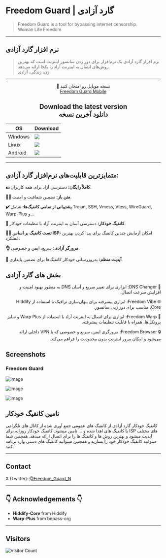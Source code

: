 # Freedom Guard | گارد آزادی

> Freedom Guard is a tool for bypassing internet censorship.<br> Woman Life Freedom

---

## نرم افزار گارد آزادی

> نرم افزار گارد آزادی یک نرم‌افزار برای دور زدن سانسور اینترنت است که بهترین روش‌های اتصال به اینترنت آزاد را یکجا ارائه می‌دهد.<br> زن، زندگی، آزادی

---

<div align="center">
  <p>📱 نسخه موبایل رو امتحان کنید 
  <br />
  <a href="https://github.com/Freedom-Guard/FG_MOBILE/releases">Freedom Guard Mobile</a></p>
</div>

## <div align="center">Download the latest version <br> دانلود آخرین نسخه</div>

<div align=center>
<table>
    <thead align=center>
        <tr>
            <th>OS</th>
            <th>Download</th>
        </tr>
    </thead>
    <tbody align=left>
        <tr>
            <td>Windows</td>
            <td>
                <a href="https://github.com/Freedom-Guard/Freedom-Guard/releases/latest/download/freedom-guard-win.exe"><img src="https://img.shields.io/badge/Setup-x64-2d7d9a.svg?logo=windows"></a><br>
            </td>
        </tr>
        <tr>
            <td>Linux</td>
            <td>
                <a href="https://github.com/Freedom-Guard/Freedom-Guard/releases/latest/download/freedom-guard-linux.deb"><img src="https://img.shields.io/badge/deb-x64-f84e29.svg?logo=linux"> </a><br>
            </td>
        </tr>
        <tr>
            <td>Android</td>
            <td>
                <a href="https://github.com/Freedom-Guard/FG_MOBILE/releases/latest/download/app-release.apk"><img src="https://img.shields.io/badge/apk-universal-f84e29.svg?logo=android"> </a><br>
            </td>
        </tr>
    </tbody>
</table>
</div>

---

## متمایزترین قابلیت‌های نرم‌افزار گارد آزادی:

**💶 کاملاً رایگان:** دسترسی آزاد برای همه کاربران.

**😶‍🌫️ متن باز:** تضمین شفافیت و امنیت.

**✔️ پشتیبانی از تمامی کانفیگ‌ها:** شامل Trojan, SSH, Vmess, Vless, WireGuard, Warp-Plus و...

**🚀 کانفیگ خودکار:** دسترسی آسان به اینترنت آزاد با تنظیمات خودکار.

**👩‍💻 تست کانفیگ بر اساس ISP:** امکان آزمایش چندین کانفیگ برای پیدا کردن بهترین عملکرد.

**👌 مرورگر آزادی:** سریع، ایمن و خصوصی.

**🤖 آپدیت منظم:** به‌روزرسانی خودکار کانفیگ‌ها برای تضمین پایداری.

## بخش های گارد آزادی

<div dir="rtl" align="right">

<p dir="rtl">
  <span>📡 DNS Changer:</span> ابزاری برای تغییر سریع و آسان DNS به منظور بهبود امنیت و افزایش سرعت اتصال.
</p>

<p dir="rtl">
  <span>🌐 Freedom Vibe:</span> ابزاری پیشرفته برای پنهان‌سازی ترافیک با استفاده از Hiddify Core، مناسب برای دور زدن سانسور.
</p>

<p dir="rtl">
  <span>🚀 Freedom Warp:</span> ابزاری برای اتصال به اینترنت آزاد با استفاده از Warp Plus و سایر پروتکل‌ها، همراه با قابلیت تنظیمات پیشرفته.
</p>

<p dir="rtl">
  <span>🔒 Freedom Browser:</span> مرورگری ایمن، سریع و خصوصی که با VPN داخلی ارائه می‌شود و امکان مرور اینترنت بدون محدودیت را فراهم می‌کند.
</p>

</div>

## Screenshots

### Freedom Guard 

![image](https://github.com/user-attachments/assets/dbc34ef6-1dcf-4ae7-945b-7a5a494f1345)

![image](https://github.com/user-attachments/assets/1eef8768-f030-4d7c-b5b2-bfa83a9e56cc)

![image](https://github.com/user-attachments/assets/a3787139-c775-4703-835c-a67ed46b4923)


## تامین کانفیگ خودکار

کانفیگ خودکار گارد آزادی از کانفیگ های عمومی جمع آوری شده از کانال های تلگرامی یا کانفیگ های اهدا شده و ... تامین میشود. کانفیگ خودکار روزانه برای ISP های مختلف آپدیت میشود و بهترین روش ها و کانفیگ ها را برای اتصال ارائه میدهد. همچنین شما میتوانید کانفیگ خودکار خود را بسازید و همچنین میتوانید کانفیگ های دستی وارد برنامه کنید.

---

## Contact

X (Twitter): [@Freedom_Guard_N](https://x.com/Freedom_Guard_N)

---

## 👇 Acknowledgements 👇

-   **Hiddify-Core** from Hiddify<br>
-   **Warp-Plus** from bepass-org<br>

---

## Visitors

![Visitor Count](https://profile-counter.glitch.me/Freedom-Guard-Electron/count.svg)
